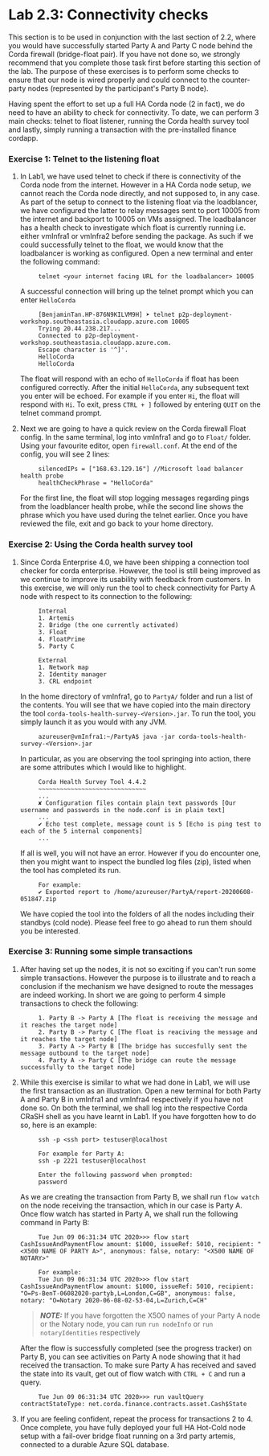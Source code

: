 # Lab 2.3: Connectivity checks

This section is to be used in conjunction with the last section of 2.2, where you would have successfully started Party A and Party C node behind the Corda firewall (bridge-float pair).
If you have not done so, we strongly recommend that you complete those task first before starting this section of the lab.
The purpose of these exercises is to perform some checks to ensure that our node is wired properly and could connect to the counter-party nodes (represented by the participant's Party B node).  

Having spent the effort to set up a full HA Corda node (2 in fact), we do need to have an ability to check for connectivity. 
To date, we can perform 3 main checks: telnet to float listener, running the Corda health survey tool and lastly, simply running a transaction with the pre-installed finance cordapp.
 
### Exercise 1: Telnet to the listening float
1. In Lab1, we have used telnet to check if there is connectivity of the Corda node from the internet.
However in a HA Corda node setup, we cannot reach the Corda node directly, and not supposed to, in any case.
As part of the setup to connect to the listening float via the loadblancer, we have configured the latter to relay messages sent to port 10005 from the internet and backport to 10005 on VMs assigned.
The loadbalancer has a health check to investigate which float is currently running i.e. either vmInfra1 or vmInfra2 before sending the package.
As such if we could successfully telnet to the float, we would know that the loadbalancer is working as configured.
Open a new terminal and enter the following command:
   ````
        telnet <your internet facing URL for the loadbalancer> 10005
   ````
   A successful connection will bring up the telnet prompt which you can enter `HelloCorda`
   ````
        [BenjaminTan.HP-876N9KILVM9H] ➤ telnet p2p-deployment-workshop.southeastasia.cloudapp.azure.com 10005
        Trying 20.44.238.217...
        Connected to p2p-deployment-workshop.southeastasia.cloudapp.azure.com.
        Escape character is '^]'.
        HelloCorda
        HelloCorda
   ````
   The float will respond with an echo of `HelloCorda` if float has been configured correctly.
   After the initial `HelloCorda`, any subsequent text you enter will be echoed. 
   For example if you enter `Hi`, the float will respond with `Hi`.
   To exit, press `CTRL + ]` followed by entering `QUIT` on the telnet command prompt.
   
2. Next we are going to have a quick review on the Corda firewall Float config. 
   In the same terminal, log into vmInfra1 and go to `Float/` folder.
   Using your favourite editor, open `firewall.conf`.
   At the end of the config, you will see 2 lines:
   ````
        silencedIPs = ["168.63.129.16"] //Microsoft load balancer health probe
        healthCheckPhrase = "HelloCorda"
   ````
   For the first line, the float will stop logging messages regarding pings from the loadblancer health probe, while the second line shows the phrase which you have used during the telnet earlier.
   Once you have reviewed the file, exit and go back to your home directory.

### Exercise 2: Using the Corda health survey tool
1. Since Corda Enterprise 4.0, we have been shipping a connection tool checker for corda enterprise. 
However, the tool is still being improved as we continue to improve its usability with feedback from customers.
In this exercise, we will only run the tool to check connectivity for Party A node with respect to its connection to the following:
   ````
        Internal
        1. Artemis
        2. Bridge (the one currently activated)
        3. Float
        4. FloatPrime
        5. Party C
        
        External
        1. Network map
        2. Identity manager
        3. CRL endpoint
   ```` 
   In the home directory of vmInfra1, go to `PartyA/` folder and run a list of the contents.
   You will see that we have copied into the main directory the tool `corda-tools-health-survey-<Version>.jar`.
   To run the tool, you simply launch it as you would with any JVM.
   ````
        azureuser@vmInfra1:~/PartyA$ java -jar corda-tools-health-survey-<Version>.jar
   ```` 
   In particular, as you are observing the tool springing into action, there are some attributes which I would like to highlight.
   ````
        Corda Health Survey Tool 4.4.2
        ~~~~~~~~~~~~~~~~~~~~~~~~~~~~~~
        ...
        ✘ Configuration files contain plain text passwords [Our username and passwords in the node.conf is in plain text]
        ...
        ✔ Echo test complete, message count is 5 [Echo is ping test to each of the 5 internal components]
        ...
   ````
   If all is well, you will not have an error. 
   However if you do encounter one, then you might want to inspect the bundled log files (zip), listed when the tool has completed its run.
   ````
        For example:
        ✔ Exported report to /home/azureuser/PartyA/report-20200608-051847.zip
   ````
   We have copied the tool into the folders of all the nodes including their standbys (cold node). Please feel free to go ahead to run them should you be interested.
   
### Exercise 3: Running some simple transactions
1. After having set up the nodes, it is not so exciting if you can't run some simple transactions. 
However the purpose is to illustrate and to reach a conclusion if the mechanism we have designed to route the messages are indeed working.
In short we are going to perform 4 simple transactions to check the following:
   ````
        1. Party B -> Party A [The float is receiving the message and it reaches the target node]
        2. Party B -> Party C [The float is reaciving the message and it reaches the target node]
        3. Party A -> Party B [The bridge has succesfully sent the message outbound to the target node]
        4. Party A -> Party C [The bridge can route the message successfully to the target node]
   ````
2. While this exercise is similar to what we had done in Lab1, we will use the first transaction as an illustration. 
Open a new terminal for both Party A and Party B in vmInfra1 and vmInfra4 respectively if you have not done so.
On both the terminal, we shall log into the respective Corda CRaSH shell as you have learnt in Lab1.
If you have forgotten how to do so, here is an example:
   ````
        ssh -p <ssh port> testuser@localhost
        
        For example for Party A:
        ssh -p 2221 testuser@localhost
        
        Enter the following password when prompted:
        password 
   ````
   As we are creating the transaction from Party B, we shall run `flow watch` on the node receiving the transaction, which in our case is Party A.
   Once flow watch has started in Party A, we shall run the following command in Party B:
   ````
        Tue Jun 09 06:31:34 UTC 2020>>> flow start CashIssueAndPaymentFlow amount: $1000, issueRef: 5010, recipient: "<X500 NAME OF PARTY A>", anonymous: false, notary: "<X500 NAME OF NOTARY>"
                
        For example:
        Tue Jun 09 06:31:34 UTC 2020>>> flow start CashIssueAndPaymentFlow amount: $1000, issueRef: 5010, recipient: "O=Ps-BenT-06082020-partyb,L=London,C=GB", anonymous: false, notary: "O=Notary 2020-06-08-02-53-04,L=Zurich,C=CH"
   ````
   > **_NOTE:_** If you have forgotten the X500 names of your Party A node or the Notary node, you can run `run nodeInfo` or `run notaryIdentities` respectively
   
   After the flow is successfully completed (see the progress tracker) on Party B, you can see activities on Party A node showing that it had received the transaction.
   To make sure Party A has received and saved the state into its vault, get out of flow watch with `CTRL + C` and run a query.
   ````
        Tue Jun 09 06:31:34 UTC 2020>>> run vaultQuery contractStateType: net.corda.finance.contracts.asset.Cash$State
   ````
3. If you are feeling confident, repeat the process for transactions 2 to 4. 
Once complete, you have fully deployed your full HA Hot-Cold node setup with a fail-over bridge float running on a 3rd party artemis, connected to a durable Azure SQL database.   
   
  
      
    
    
    
 
     
